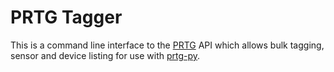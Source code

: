 PRTG Tagger
===========

This is a command line interface to the [PRTG]("http://www.paessler.com/") API which allows bulk tagging, sensor and
device listing for use with [prtg-py]("https://github.com/kevinschoon/prtg-py").
